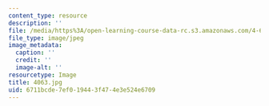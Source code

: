 ```yaml
---
content_type: resource
description: ''
file: /media/https%3A/open-learning-course-data-rc.s3.amazonaws.com/4-614-religious-architecture-and-islamic-cultures-fall-2002/6711bcde7ef019443f474e3e524e6709_4063.jpg
file_type: image/jpeg
image_metadata:
  caption: ''
  credit: ''
  image-alt: ''
resourcetype: Image
title: 4063.jpg
uid: 6711bcde-7ef0-1944-3f47-4e3e524e6709
---
```

